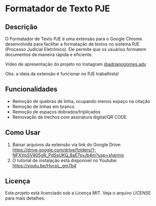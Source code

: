 # Formatador de Texto PJE

## Descrição
O Formatador de Texto PJE é uma extensão para o Google Chrome desenvolvida para facilitar a formatação de textos no sistema PJE (Processo Judicial Eletrônico). Ele permite que os usuários formatem documentos de maneira rápida e eficiente.

Vídeo de apresentação do projeto no Instagram [@adrianogomes.adv](https://instagram.com/adrianogomes.adv)

Obs: a ideia da extensão é funcionar no PJE trabalhista!

## Funcionalidades
- Remoção de quebras de linha, ocupando menos espaço na citação
- Remoção de linhas em branco
- Remoção de espaços dobrados/triplicados
- Removação de trechos com assinatura digital/QR CODE

## Como Usar
1. Baixar arquivos da extensão via link do Google Drive: https://drive.google.com/drive/folders/1-NFXVpSV905gR_PdSsUKQ_8aE7svJb4m?usp=sharing
2. O tutorial de instalação está disponível no Youtube: https://youtu.be/HycpL_gm7b4

## Licença
Este projeto está licenciado sob a Licença MIT. Veja o arquivo LICENSE para mais detalhes.

